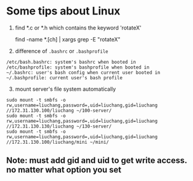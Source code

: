Some tips about Linux
====

1) find  *.c or *.h which contains the keyword 'rotateX'

	find -name *.[ch] | xargs grep -E "rotateX"

2) difference of `.bashrc` or `.bashprofile`

```
/etc/bash.bashrc: system's bashrc when booted in
/etc/bashprofile: system's bashprofile when booted in
~/.bashrc: user's bash config when current user booted in
~/.bashprofile: current user's bash profile
```

3) mount server's file system automatically

```
sudo mount -t smbfs -o rw,username=liuchang,password=,uid=liuchang,gid=liuchang //172.31.130.100/liuchang ~/100-server/
sudo mount -t smbfs -o rw,username=liuchang,password=,uid=liuchang,gid=liuchang //172.31.130.130/liuchang ~/130-server/
sudo mount -t smbfs -o rw,username=liuchang,password=,uid=liuchang,gid=liuchang //172.31.130.100/liuchang/mini ~/mini/
```
## Note: must add gid and uid to get write access. no matter what option you set
